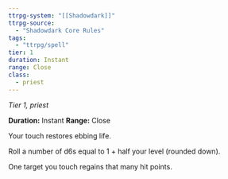 ```yaml
---
ttrpg-system: "[[Shadowdark]]"
ttrpg-source: 
  - "Shadowdark Core Rules"
tags:
  - "ttrpg/spell"
tier: 1
duration: Instant
range: Close
class:
  - priest
---
```

*Tier 1, priest*

**Duration:** Instant
**Range:** Close

Your touch restores ebbing life.

Roll a number of d6s equal to 1 + half your level (rounded down).

One target you touch regains that many hit points.


